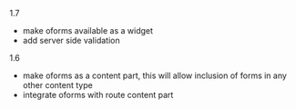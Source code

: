 1.7
  * make oforms available as a widget
  * add server side validation

1.6
  * make oforms as a content part, this will allow inclusion of forms in any other content type
  * integrate oforms with route content part